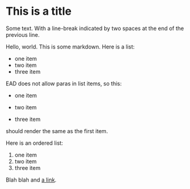 # This is a title

Some text.
With a line-break indicated by two spaces at the end
of the previous line.

Hello, world. This is some markdown. Here is a list:

 * one item
 * two item
 * three item

EAD does not allow paras in list items, so this:

 * one item

 * two item

 * three item

should render the same as the first item.

Here is an ordered list:

 1. one item
 2. two item
 3. three item

Blah blah and [a link](http://portal.ehri-project.eu?foo=bar&bar=baz).
